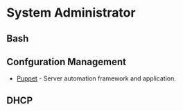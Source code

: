 # System Administrator

## Bash

## Confguration Management
- [Puppet](https://github.com/puppetlabs/puppet/) - Server automation framework and application. [](https://puppet.com/)

## DHCP
